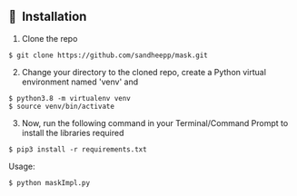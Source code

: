 ## 🚀&nbsp; Installation
1. Clone the repo
```
$ git clone https://github.com/sandheepp/mask.git
```

2. Change your directory to the cloned repo, create a Python virtual environment named 'venv' and 
```
$ python3.8 -m virtualenv venv
$ source venv/bin/activate
```

3. Now, run the following command in your Terminal/Command Prompt to install the libraries required
```
$ pip3 install -r requirements.txt
```


Usage:

```
$ python maskImpl.py
```
